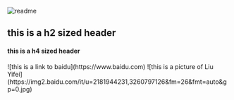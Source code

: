 ![readme](https://user-images.githubusercontent.com/82398304/114507579-e6a2f000-9c65-11eb-82e7-f166b42e93ca.png)
<h2 id="header">this is a h2 sized header</h2>
<h4 id="header">this is a h4 sized header</h4>
![this is a link to baidu](https://www.baidu.com)
![this is a picture of Liu Yifei](https://img2.baidu.com/it/u=2181944231,3260797126&fm=26&fmt=auto&gp=0.jpg)
